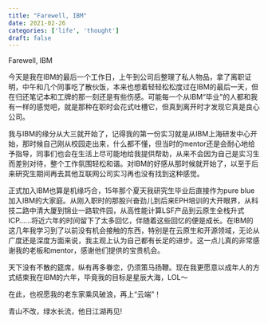 ```yaml
---
title: "Farewell, IBM"
date: 2021-02-26
categories: ['life', 'thought']
draft: false
---
```


Farewell, IBM

今天是我在IBM的最后一个工作日，上午到公司后整理了私人物品，拿了离职证明，中午和几个同事吃了散伙饭，本来也想着轻轻松松度过在IBM的最后一天，但在归还笔记本和工牌的那一刻还是有些伤感。可能每一个从IBM“毕业”的人都和我有一样的感觉吧，就是那种在职时会花式吐槽它，但真到离开时才发现它真是良心公司。

我与IBM的缘分从大三就开始了，记得我的第一份实习就是从IBM上海研发中心开始，那时候自己刚从校园走出来，什么都不懂，但当时的mentor还是会耐心地给予指导，同事们也会在生活上尽可能地给我提供帮助，从来不会因为自己是实习生而差别对待，整个工作氛围轻松和谐。对IBM的好感从那时候就开始了，以至于后来研究生期间再去其他互联网公司实习再也没有找到这种感觉。

正式加入IBM也算是机缘巧合，15年那个夏天我研究生毕业后直接作为pure blue加入IBM的大家庭。从刚入职时的那股兴奋劲儿到后来EPH培训的大开眼界，从科技二路中清大厦到锦业一路软件园，从高性能计算LSF产品到云原生全栈升式ICP……将近六年的时间留下了太多回忆，伴随着这些回忆的便是成长。在IBM的这几年我学习到了以前没有机会接触的东西，特别是在云原生和开源领域，无论从广度还是深度方面来说，我主观上认为自己都有长足的进步。这一点儿真的非常感谢我的老板和mentor，感谢他们提供的宝贵机会。

天下没有不散的筵席，纵有再多眷恋，仍须策马扬鞭。现在我更愿意以成年人的方式结束我在IBM的六年，毕竟我的目标是星辰大海，LOL～

在此，也祝愿我的老东家乘风破浪，再上“云端”！

青山不改，绿水长流，他日江湖再见!

